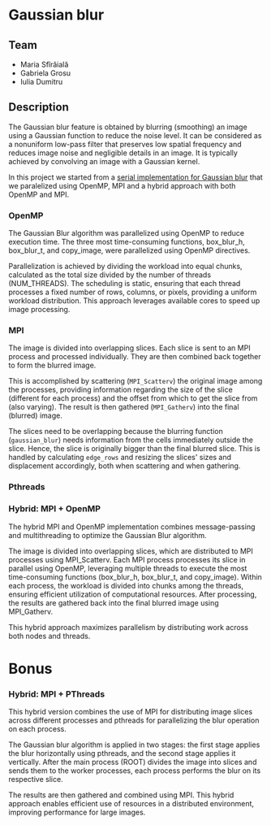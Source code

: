 # Gaussian blur

## Team

- Maria Sfîrăială
- Gabriela Grosu
- Iulia Dumitru

## Description

The Gaussian blur feature is obtained by blurring (smoothing) an image using
a Gaussian function to reduce the noise level. It can be considered as a nonuniform
low-pass filter that preserves low spatial frequency and reduces image noise
and negligible details in an image.  It is typically achieved by convolving an
image with a Gaussian kernel.

In this project we started from a
[serial implementation for Gaussian blur](https://github.com/anishmrao/AA_2018/blob/master/gaussian_blur.cpp)
that we paralelized using OpenMP, MPI and a hybrid approach with both OpenMP and MPI.

### OpenMP

The Gaussian Blur algorithm was parallelized using OpenMP to reduce execution time. 
The three most time-consuming functions, box_blur_h, box_blur_t, and copy_image, 
were parallelized using OpenMP directives. 

Parallelization is achieved by dividing the workload into equal chunks, 
calculated as the total size divided by the number of threads (NUM_THREADS). 
The scheduling is static, ensuring that each thread processes a fixed number of rows, 
columns, or pixels, providing a uniform workload distribution.
This approach leverages available cores to speed up image processing.

### MPI

The image is divided into overlapping slices. Each slice is sent to an MPI process
and processed individually. They are then combined back together to form the
blurred image.

This is accomplished by scattering (`MPI_Scatterv`) the original image among
the processes, providing information regarding the size of the slice (different
for each process) and the offset from which to get the slice from (also varying).
The result is then gathered (`MPI_Gatherv`) into the final (blurred) image.

The slices need to be overlapping because the blurring function (`gaussian_blur`)
needs information from the cells immediately outside the slice. Hence, the slice
is originally bigger than the final blurred slice. This is handled by calculating
`edge_rows` and resizing the slices' sizes and displacement accordingly, both
when scattering and when gathering.

### Pthreads

### Hybrid: MPI + OpenMP

The hybrid MPI and OpenMP implementation combines message-passing and multithreading
to optimize the Gaussian Blur algorithm. 

The image is divided into overlapping slices, which are distributed to MPI processes 
using MPI_Scatterv. Each MPI process processes its slice in parallel using OpenMP, 
leveraging multiple threads to execute the most time-consuming functions 
(box_blur_h, box_blur_t, and copy_image). 
Within each process, the workload is divided into chunks among the threads, ensuring 
efficient utilization of computational resources. After processing, the results are
gathered back into the final blurred image using MPI_Gatherv. 

This hybrid approach maximizes parallelism by distributing work across both nodes and threads.


# Bonus

### Hybrid: MPI + PThreads

This hybrid version combines the use of MPI for distributing image slices across different
processes and pthreads for parallelizing the blur operation on each process. 

The Gaussian blur algorithm is applied in two stages: the first stage applies the blur 
horizontally using pthreads, and the second stage applies it vertically.
After the main process (ROOT) divides the image into slices and sends them to the worker
processes, each process performs the blur on its respective slice. 

The results are then gathered and combined using MPI. This hybrid approach enables 
efficient use of resources in a distributed environment, improving performance for large images.
